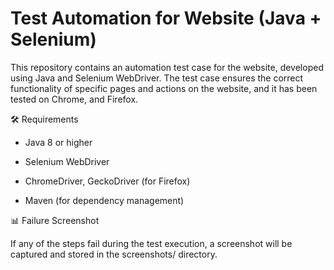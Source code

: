 # Test Automation for Website (Java + Selenium)

This repository contains an automation test case for the website, developed using Java and Selenium WebDriver. The test case ensures the correct functionality of specific pages and actions on the website, and it has been tested on Chrome, and Firefox.

🛠 Requirements

- Java 8 or higher

- Selenium WebDriver

- ChromeDriver, GeckoDriver (for Firefox)

- Maven (for dependency management)

📊 Failure Screenshot

If any of the steps fail during the test execution, a screenshot will be captured and stored in the screenshots/ directory.

